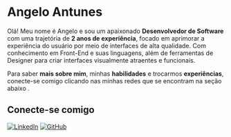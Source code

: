 # Angelo Antunes

Olá! Meu nome é Angelo e sou um apaixonado __Desenvolvedor de Software__ com uma trajetória de __2 anos de experiência__, focado em aprimorar a experiência do usuário por meio de interfaces de alta qualidade. Com conhecimento em Front-End e suas linguagens, além de ferramentas de Designer para criar interfaces visualmente atraentes e funcionais.

Para saber __mais sobre mim__, minhas __habilidades__ e trocarmos __experiências__, conecte-se comigo clicando nas minhas redes que se encontram na seção abaixo .

## Conecte-se comigo

[![LinkedIn](https://img.shields.io/badge/LinkedIn-000?style=for-the-badge&logo=linkedin&logoColor=white)](https://www.linkedin.com/in/angeloantunes/)
[![GitHub](https://img.shields.io/badge/GitHub-000?style=for-the-badge&logo=github&logoColor=white)](https://github.com/AngeloAntunes)
